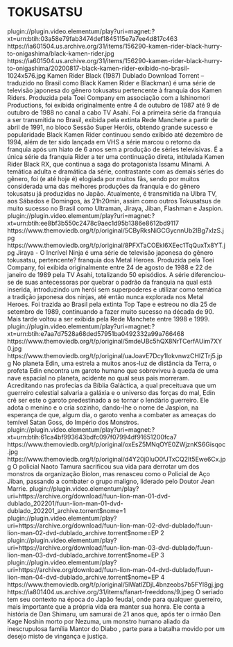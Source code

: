 # TOKUSATSU

<item>
<title>[COLOR silver][B] BLACK KAMEN RIDER 51 EP. [/COLOR][/B][COLOR yellow]  FULL HD  [B][/COLOR][/B]</title>
<link>plugin://plugin.video.elementum/play?uri=magnet:?xt=urn:btih:03a58e79fab3474def1845115e7a7ee4d817c463</link>
<thumbnail>https://ia601504.us.archive.org/31/items/156290-kamen-rider-black-hurry-to-onigashima/black-kamen-rider.jpg</thumbnail>
<fanart>https://ia601504.us.archive.org/31/items/156290-kamen-rider-black-hurry-to-onigashima/20200817-black-kamen-rider-exibido-no-brasil-1024x576.jpg</fanart>
<info>Kamen Rider Black (1987) Dublado Download Torrent – traduzido no Brasil como Black Kamen Rider e Blackman) é uma série de televisão japonesa do gênero tokusatsu pertencente à franquia dos Kamen Riders. Produzida pela Toei Company em associação com a Ishinomori Productions, foi exibida originalmente entre 4 de outubro de 1987 até 9 de outubro de 1988 no canal a cabo TV Asahi. Foi a primeira série da franquia a ser transmitida no Brasil, exibida pela extinta Rede Manchete a partir de abril de 1991, no bloco Sessão Super Heróis, obtendo grande sucesso e popularidade Black Kamen Rider continuou sendo exibido até dezembro de 1994, além de ter sido lançada em VHS a série marcou o retorno da franquia após um hiato de 6 anos sem a produção de séries televisivas. É a única série da franquia Rider a ter uma continuação direta, intitulada Kamen Rider Black RX, que continua a saga do protagonista Issamu Minami. A temática adulta e dramática da série, contrastante com as demais séries do gênero, foi (e até hoje é) elogiada por muitos fãs, sendo por muitos considerada uma das melhores produções da franquia e do gênero tokusatsu já produzidas no Japão. Atualmente, é transmitida na Ulbra TV, aos Sábados e Domingos, às 21h20min, assim como outros Tokusatsus de muito sucesso no Brasil como Ultraman, Jiraya, Jiban, Flashman e Jaspion.</info>
</item>

<item>
<title>[COLOR silver][B] JIRAYA- O INCRIVÉL NINJA [/COLOR][/B][COLOR yellow]  FULL HD  [B][/COLOR][/B]</title>
<link>plugin://plugin.video.elementum/play?uri=magnet:?xt=urn:btih:ee8bf3b550c2478c9aec1d95b1386e8612bd9117</link>
<thumbnail>https://www.themoviedb.org/t/p/original/5CByRksNiGCGycnnUb2lBg7xlzS.jpg</thumbnail>
<fanart>https://www.themoviedb.org/t/p/original/8PFXTaCOEkI6XEec1TqQuxTx8YT.jpg</fanart>
<info>Jiraya - O Incrível Ninja é uma série de televisão japonesa do gênero tokusatsu, pertencente? franquia dos Metal Heroes. Produzida pela Toei Company, foi exibida originalmente entre 24 de agosto de 1988 e 22 de janeiro de 1989 pela TV Asahi, totalizando 50 episódios. A série diferenciou-se de suas antecessoras por quebrar o padrão da franquia na qual está inserida, introduzindo um herói sem superpoderes e utilizar como temática a tradição japonesa dos ninjas, até então nunca explorada nos Metal Heroes. Foi trazida ao Brasil pela extinta Top Tape e estreou no dia 25 de setembro de 1989, continuando a fazer muito sucesso na década de 90. Mais tarde voltou a ser exibida pela Rede Manchete entre 1998 e 1999.</info>
</item>

<item>
<title>[COLOR silver][B] O FANTASTICO JASPION [/COLOR][/B][COLOR yellow]  FULL HD  [B][/COLOR][/B]</title>
<link>plugin://plugin.video.elementum/play?uri=magnet:?xt=urn:btih:e7aa7d7528a68ded57951ba0492332a99a766468</link>
<thumbnail>https://www.themoviedb.org/t/p/original/5mdeUBc5hQX8NrTCerfAUim7XY0.jpg</thumbnail>
<fanart>https://www.themoviedb.org/t/p/original/uaJoavE7Dcy1lokvnwzCHIZTrj5.jpg</fanart>
<info> No planeta Edin, uma estrela a muitos anos-luz de distância da Terra, o profeta Edin encontra um garoto humano que sobreviveu à queda de uma nave espacial no planeta, acidente no qual seus pais morreram. Acreditando nas profecias da Bíblia Galáctica, a qual preceituava que um guerreiro celestial salvaria a galáxia e o universo das forças do mal, Edin crê ser este o garoto predestinado a se tornar o lendário guerreiro. Ele adota o menino e o cria sozinho, dando-lhe o nome de Jaspion, na esperança de que, algum dia, o garoto venha a combater as ameaças do temível Satan Goss, do Império dos Monstros.</info>
</item>

<item>
<title>[COLOR silver][B] POLICIAL DE AÇO-JIBAN [/COLOR][/B][COLOR yellow]  FULL HD  [B][/COLOR][/B]</title>
<link>plugin://plugin.video.elementum/play?uri=magnet:?xt=urn:btih:61ca4bf993643bdfc097f07994df91651200fca7</link>
<thumbnail>https://www.themoviedb.org/t/p/original/oxEsZ5MNqOYE0ZWjznKS6Gisqoc.jpg</thumbnail>
<fanart>https://www.themoviedb.org/t/p/original/d4Y20j0IuO0fJTxCQ2It5Ewe6Cx.jpg</fanart>
<info> O policial Naoto Tamura sacrificou sua vida para derrotar um dos monstros da organização Biolon, mas renasceu como o Policial de Aço Jiban, passando a combater o grupo maligno, liderado pelo Doutor Jean Marrie.</info>
</item>

<item>
<title>[COLOR silver][B] COLEÇÃO-PODEROSO LION  MAN [/COLOR][/B][COLOR yellow]  FULL HD  [B][/COLOR][/B]</title>
<link>plugin://plugin.video.elementum/play?uri=https://archive.org/download/fuun-lion-man-01-dvd-dublado_202201/fuun-lion-man-01-dvd-dublado_202201_archive.torrent$nome=1</link>
<link>plugin://plugin.video.elementum/play?uri=https://archive.org/download/fuun-lion-man-02-dvd-dublado/fuun-lion-man-02-dvd-dublado_archive.torrent$nome=EP 2</link>
<link>plugin://plugin.video.elementum/play?uri=https://archive.org/download/fuun-lion-man-03-dvd-dublado/fuun-lion-man-03-dvd-dublado_archive.torrent$nome=EP 3</link>
<link>plugin://plugin.video.elementum/play?uri=https://archive.org/download/fuun-lion-man-04-dvd-dublado/fuun-lion-man-04-dvd-dublado_archive.torrent$nome=EP 4</link>
<thumbnail>https://www.themoviedb.org/t/p/original/5lWatlZDjL4bnzeobs7b5FYl8gj.jpg</thumbnail>
<fanart>https://ia801404.us.archive.org/31/items/fanart-freeddons/9.jpeg</fanart>
<info>O seriado tem seu contexto na época do Japão feudal, onde para qualquer guerreiro, mais importante que a própria vida era manter sua honra. Ele conta a história de Dan Shimaru, um samurai de 21 anos que, após ter o irmão Dan Kage Noshin morto por Nezuma, um monstro humano aliado da inescrupulosa família Mantor do Diabo , parte para a batalha movido por um desejo misto de vingança e justiça.</info>
</item>






